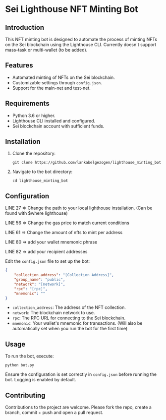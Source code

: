 
# Sei Lighthouse NFT Minting Bot

## Introduction
This NFT minting bot is designed to automate the process of minting NFTs on the Sei blockchain using the Lighthouse CLI.
Currently doesn't support mass-task or multi-wallet (to be added). 

## Features
- Automated minting of NFTs on the Sei blockchain.
- Customizable settings through `config.json`.
- Support for the main-net and test-net.

## Requirements
- Python 3.6 or higher.
- Lighthouse CLI installed and configured.
- Sei blockchain account with sufficient funds.

## Installation
1. Clone the repository:
   ```
   git clone https://github.com/lankabelgezogen/lighthouse_minting_bot
   ```
2. Navigate to the bot directory:
   ```
   cd lighthouse_minting_bot
   ```

## Configuration
LINE 27 => Change the path to your local lighthouse installation. (Can be found with $where lighthouse)

LINE 56 => Change the gas price to match current conditions

LINE 61 => Change the amount of nfts to mint per address 

LINE 80 => add your wallet mnemonic phrase

LINE 82 => add your recipient addresses

Edit the `config.json` file to set up the bot:
```json
{
    "collection_address": "[Collection Address]",
    "group_name": "public",
    "network": "[network]",
    "rpc": "[rpc]",
    "mnemonic": ""
}
```
- `collection_address`: The address of the NFT collection.
- `network`: The blockchain network to use.
- `rpc`: The RPC URL for connecting to the Sei blockchain.
- `mnemonic`: Your wallet's mnemonic for transactions. (Will also be automatically set when you run the bot for the first time)

## Usage
To run the bot, execute:
```
python bot.py
```
Ensure the configuration is set correctly in `config.json` before running the bot.
Logging is enabled by default.

## Contributing
Contributions to the project are welcome. Please fork the repo, create a branch, commit + push and open a pull request.

